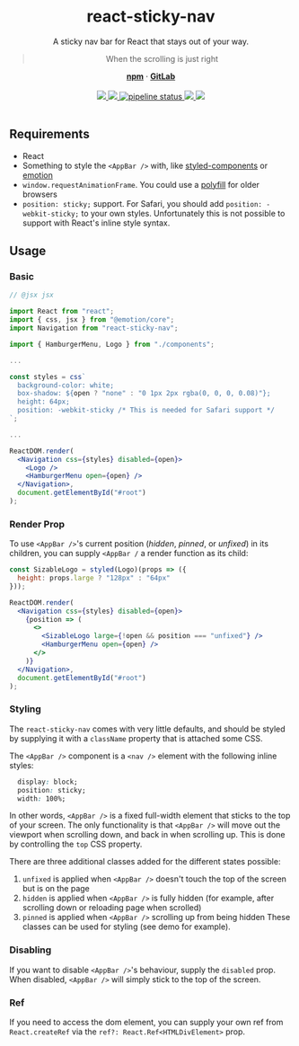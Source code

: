 <div align="center">
  <h1 align="center">react-sticky-nav</h1>
  <p>A sticky nav bar for React that stays out of your way.</p>
  <blockquote>When the scrolling is just right</blockquote>
  <a href="https://www.npmjs.com/package/react-sticky-nav"><strong>npm</strong></a> ·
  <a href="https://gitlab.com/iiroj/react-sticky-nav"><strong>GitLab</strong></a>
  <br/>
  <br/>
  <a href="https://www.npmjs.com/package/react-sticky-nav">
    <img src="https://img.shields.io/npm/v/react-sticky-nav.svg">
  </a>
  <a href="https://gitlab.com/iiroj/react-sticky-nav">
    <img src="https://img.shields.io/github/languages/code-size/iiroj/react-sticky-nav.svg">
  </a>
  <a href="https://gitlab.com/iiroj/react-sticky-nav/commits/master">
    <img alt="pipeline status" src="https://gitlab.com/iiroj/react-sticky-nav/badges/master/pipeline.svg" />
  </a>
  <a href="https://gitlab.com/iiroj/react-sticky-nav/blob/master/package.json">
    <img src="https://img.shields.io/david/iiroj/react-sticky-nav.svg">
  </a>
  <a href="https://gitlab.com/iiroj/react-sticky-nav/blob/master/package.json">
    <img src="https://img.shields.io/david/dev/iiroj/react-sticky-nav.svg">
  </a>
  <br/>
  <br/>
</div>

## Requirements

- React
- Something to style the `<AppBar />` with, like [styled-components](https://github.com/styled-components/styled-components) or [emotion](https://github.com/emotion-js/emotion)
- `window.requestAnimationFrame`. You could use a [polyfill](https://github.com/chrisdickinson/raf) for older browsers
- `position: sticky;` support. For Safari, you should add `position: -webkit-sticky;` to your own styles. Unfortunately this is not possible to support with React's inline style syntax.

## Usage

### Basic

```jsx
// @jsx jsx

import React from "react";
import { css, jsx } from "@emotion/core";
import Navigation from "react-sticky-nav";

import { HamburgerMenu, Logo } from "./components";

...

const styles = css`
  background-color: white;
  box-shadow: ${open ? "none" : "0 1px 2px rgba(0, 0, 0, 0.08)"};
  height: 64px;
  position: -webkit-sticky /* This is needed for Safari support */
`;

...

ReactDOM.render(
  <Navigation css={styles} disabled={open}>
    <Logo />
    <HamburgerMenu open={open} />
  </Navigation>,
  document.getElementById("#root")
);
```

### Render Prop

To use `<AppBar />`'s current position (_hidden_, _pinned_, or _unfixed_) in its children, you can supply `<AppBar /` a render function as its child:

```jsx
const SizableLogo = styled(Logo)(props => ({
  height: props.large ? "128px" : "64px"
}));

ReactDOM.render(
  <Navigation css={styles} disabled={open}>
    {position => (
      <>
        <SizableLogo large={!open && position === "unfixed"} />
        <HamburgerMenu open={open} />
      </>
    )}
  </Navigation>,
  document.getElementById("#root")
);
```

### Styling

The `react-sticky-nav` comes with very little defaults, and should be styled by supplying it with a `className` property that is attached some CSS.

The `<AppBar />` component is a `<nav />` element with the following inline styles:

```css
  display: block;
  position: sticky;
  width: 100%;
```

In other words, `<AppBar />` is a fixed full-width element that sticks to the top of your screen. The only functionality is that `<AppBar />` will move out the viewport when scrolling down, and back in when scrolling up. This is done by controlling the `top` CSS property.

There are three additional classes added for the different states possible:
1. `unfixed` is applied when `<AppBar />` doesn't touch the top of the screen but is on the page
2. `hidden` is applied when `<AppBar />` is fully hidden (for example, after scrolling down or reloading page when scrolled)
3. `pinned` is applied when `<AppBar />` scrolling up from being hidden
These classes can be used for styling (see demo for example).

### Disabling

If you want to disable `<AppBar />`'s behaviour, supply the `disabled` prop. When disabled, `<AppBar />` will simply stick to the top of the screen.

### Ref

If you need to access the dom element, you can supply your own ref from `React.createRef` via the `ref?: React.Ref<HTMLDivElement>` prop.
